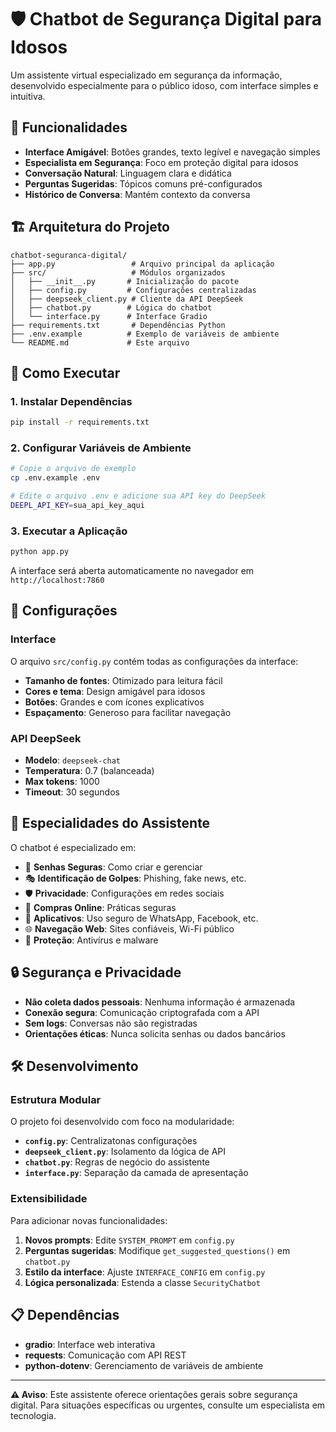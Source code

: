 # 🛡️ Chatbot de Segurança Digital para Idosos

Um assistente virtual especializado em segurança da informação, desenvolvido especialmente para o público idoso, com interface simples e intuitiva.

## 🎯 Funcionalidades

- **Interface Amigável**: Botões grandes, texto legível e navegação simples
- **Especialista em Segurança**: Foco em proteção digital para idosos
- **Conversação Natural**: Linguagem clara e didática
- **Perguntas Sugeridas**: Tópicos comuns pré-configurados
- **Histórico de Conversa**: Mantém contexto da conversa

## 🏗️ Arquitetura do Projeto

```
chatbot-seguranca-digital/
├── app.py                 # Arquivo principal da aplicação
├── src/                   # Módulos organizados
│   ├── __init__.py       # Inicialização do pacote
│   ├── config.py         # Configurações centralizadas
│   ├── deepseek_client.py # Cliente da API DeepSeek
│   ├── chatbot.py        # Lógica do chatbot
│   └── interface.py      # Interface Gradio
├── requirements.txt       # Dependências Python
├── .env.example          # Exemplo de variáveis de ambiente
└── README.md             # Este arquivo
```

## 🚀 Como Executar

### 1. Instalar Dependências

```bash
pip install -r requirements.txt
```

### 2. Configurar Variáveis de Ambiente

```bash
# Copie o arquivo de exemplo
cp .env.example .env

# Edite o arquivo .env e adicione sua API key do DeepSeek
DEEPL_API_KEY=sua_api_key_aqui
```

### 3. Executar a Aplicação

```bash
python app.py
```

A interface será aberta automaticamente no navegador em `http://localhost:7860`

## 🔧 Configurações

### Interface

O arquivo `src/config.py` contém todas as configurações da interface:

- **Tamanho de fontes**: Otimizado para leitura fácil
- **Cores e tema**: Design amigável para idosos
- **Botões**: Grandes e com ícones explicativos
- **Espaçamento**: Generoso para facilitar navegação

### API DeepSeek

- **Modelo**: `deepseek-chat`
- **Temperatura**: 0.7 (balanceada)
- **Max tokens**: 1000
- **Timeout**: 30 segundos

## 🎯 Especialidades do Assistente

O chatbot é especializado em:

- 🔐 **Senhas Seguras**: Como criar e gerenciar
- 🎭 **Identificação de Golpes**: Phishing, fake news, etc.
- 🛡️ **Privacidade**: Configurações em redes sociais
- 🛒 **Compras Online**: Práticas seguras
- 📱 **Aplicativos**: Uso seguro de WhatsApp, Facebook, etc.
- 🌐 **Navegação Web**: Sites confiáveis, Wi-Fi público
- 🦠 **Proteção**: Antivírus e malware

## 🔒 Segurança e Privacidade

- **Não coleta dados pessoais**: Nenhuma informação é armazenada
- **Conexão segura**: Comunicação criptografada com a API
- **Sem logs**: Conversas não são registradas
- **Orientações éticas**: Nunca solicita senhas ou dados bancários

## 🛠️ Desenvolvimento

### Estrutura Modular

O projeto foi desenvolvido com foco na modularidade:

- **`config.py`**: Centralizatonas configurações
- **`deepseek_client.py`**: Isolamento da lógica de API
- **`chatbot.py`**: Regras de negócio do assistente
- **`interface.py`**: Separação da camada de apresentação

### Extensibilidade

Para adicionar novas funcionalidades:

1. **Novos prompts**: Edite `SYSTEM_PROMPT` em `config.py`
2. **Perguntas sugeridas**: Modifique `get_suggested_questions()` em `chatbot.py`
3. **Estilo da interface**: Ajuste `INTERFACE_CONFIG` em `config.py`
4. **Lógica personalizada**: Estenda a classe `SecurityChatbot`

## 📋 Dependências

- **gradio**: Interface web interativa
- **requests**: Comunicação com API REST
- **python-dotenv**: Gerenciamento de variáveis de ambiente

---

**⚠️ Aviso**: Este assistente oferece orientações gerais sobre segurança digital. Para situações específicas ou urgentes, consulte um especialista em tecnologia.
